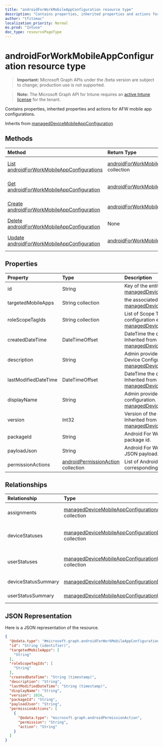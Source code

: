 ```yaml
---
title: "androidForWorkMobileAppConfiguration resource type"
description: "Contains properties, inherited properties and actions for AFW mobile app configurations."
author: "tfitzmac"
localization_priority: Normal
ms.prod: "Intune"
doc_type: resourcePageType
---
```


# androidForWorkMobileAppConfiguration resource type

> **Important:** Microsoft Graph APIs under the /beta version are subject to change; production use is not supported.

> **Note:** The Microsoft Graph API for Intune requires an [active Intune license](https://go.microsoft.com/fwlink/?linkid=839381) for the tenant.

Contains properties, inherited properties and actions for AFW mobile app configurations.


Inherits from [managedDeviceMobileAppConfiguration](../resources/intune-apps-manageddevicemobileappconfiguration.md)

## Methods
|Method|Return Type|Description|
|:---|:---|:---|
|[List androidForWorkMobileAppConfigurations](../api/intune-apps-androidforworkmobileappconfiguration-list.md)|[androidForWorkMobileAppConfiguration](../resources/intune-apps-androidforworkmobileappconfiguration.md) collection|List properties and relationships of the [androidForWorkMobileAppConfiguration](../resources/intune-apps-androidforworkmobileappconfiguration.md) objects.|
|[Get androidForWorkMobileAppConfiguration](../api/intune-apps-androidforworkmobileappconfiguration-get.md)|[androidForWorkMobileAppConfiguration](../resources/intune-apps-androidforworkmobileappconfiguration.md)|Read properties and relationships of the [androidForWorkMobileAppConfiguration](../resources/intune-apps-androidforworkmobileappconfiguration.md) object.|
|[Create androidForWorkMobileAppConfiguration](../api/intune-apps-androidforworkmobileappconfiguration-create.md)|[androidForWorkMobileAppConfiguration](../resources/intune-apps-androidforworkmobileappconfiguration.md)|Create a new [androidForWorkMobileAppConfiguration](../resources/intune-apps-androidforworkmobileappconfiguration.md) object.|
|[Delete androidForWorkMobileAppConfiguration](../api/intune-apps-androidforworkmobileappconfiguration-delete.md)|None|Deletes a [androidForWorkMobileAppConfiguration](../resources/intune-apps-androidforworkmobileappconfiguration.md).|
|[Update androidForWorkMobileAppConfiguration](../api/intune-apps-androidforworkmobileappconfiguration-update.md)|[androidForWorkMobileAppConfiguration](../resources/intune-apps-androidforworkmobileappconfiguration.md)|Update the properties of a [androidForWorkMobileAppConfiguration](../resources/intune-apps-androidforworkmobileappconfiguration.md) object.|

## Properties
|Property|Type|Description|
|:---|:---|:---|
|id|String|Key of the entity. Inherited from [managedDeviceMobileAppConfiguration](../resources/intune-apps-manageddevicemobileappconfiguration.md)|
|targetedMobileApps|String collection|the associated app. Inherited from [managedDeviceMobileAppConfiguration](../resources/intune-apps-manageddevicemobileappconfiguration.md)|
|roleScopeTagIds|String collection|List of Scope Tags for this App configuration entity. Inherited from [managedDeviceMobileAppConfiguration](../resources/intune-apps-manageddevicemobileappconfiguration.md)|
|createdDateTime|DateTimeOffset|DateTime the object was created. Inherited from [managedDeviceMobileAppConfiguration](../resources/intune-apps-manageddevicemobileappconfiguration.md)|
|description|String|Admin provided description of the Device Configuration. Inherited from [managedDeviceMobileAppConfiguration](../resources/intune-apps-manageddevicemobileappconfiguration.md)|
|lastModifiedDateTime|DateTimeOffset|DateTime the object was last modified. Inherited from [managedDeviceMobileAppConfiguration](../resources/intune-apps-manageddevicemobileappconfiguration.md)|
|displayName|String|Admin provided name of the device configuration. Inherited from [managedDeviceMobileAppConfiguration](../resources/intune-apps-manageddevicemobileappconfiguration.md)|
|version|Int32|Version of the device configuration. Inherited from [managedDeviceMobileAppConfiguration](../resources/intune-apps-manageddevicemobileappconfiguration.md)|
|packageId|String|Android For Work app configuration package id.|
|payloadJson|String|Android For Work app configuration JSON payload.|
|permissionActions|[androidPermissionAction](../resources/intune-apps-androidpermissionaction.md) collection|List of Android app permissions and corresponding permission actions.|

## Relationships
|Relationship|Type|Description|
|:---|:---|:---|
|assignments|[managedDeviceMobileAppConfigurationAssignment](../resources/intune-apps-manageddevicemobileappconfigurationassignment.md) collection|The list of group assignemenets for app configration. Inherited from [managedDeviceMobileAppConfiguration](../resources/intune-apps-manageddevicemobileappconfiguration.md)|
|deviceStatuses|[managedDeviceMobileAppConfigurationDeviceStatus](../resources/intune-apps-manageddevicemobileappconfigurationdevicestatus.md) collection|List of ManagedDeviceMobileAppConfigurationDeviceStatus. Inherited from [managedDeviceMobileAppConfiguration](../resources/intune-apps-manageddevicemobileappconfiguration.md)|
|userStatuses|[managedDeviceMobileAppConfigurationUserStatus](../resources/intune-apps-manageddevicemobileappconfigurationuserstatus.md) collection|List of ManagedDeviceMobileAppConfigurationUserStatus. Inherited from [managedDeviceMobileAppConfiguration](../resources/intune-apps-manageddevicemobileappconfiguration.md)|
|deviceStatusSummary|[managedDeviceMobileAppConfigurationDeviceSummary](../resources/intune-apps-manageddevicemobileappconfigurationdevicesummary.md)|App configuration device status summary. Inherited from [managedDeviceMobileAppConfiguration](../resources/intune-apps-manageddevicemobileappconfiguration.md)|
|userStatusSummary|[managedDeviceMobileAppConfigurationUserSummary](../resources/intune-apps-manageddevicemobileappconfigurationusersummary.md)|App configuration user status summary. Inherited from [managedDeviceMobileAppConfiguration](../resources/intune-apps-manageddevicemobileappconfiguration.md)|

## JSON Representation
Here is a JSON representation of the resource.
<!-- {
  "blockType": "resource",
  "keyProperty": "id",
  "@odata.type": "microsoft.graph.androidForWorkMobileAppConfiguration"
}
-->
``` json
{
  "@odata.type": "#microsoft.graph.androidForWorkMobileAppConfiguration",
  "id": "String (identifier)",
  "targetedMobileApps": [
    "String"
  ],
  "roleScopeTagIds": [
    "String"
  ],
  "createdDateTime": "String (timestamp)",
  "description": "String",
  "lastModifiedDateTime": "String (timestamp)",
  "displayName": "String",
  "version": 1024,
  "packageId": "String",
  "payloadJson": "String",
  "permissionActions": [
    {
      "@odata.type": "microsoft.graph.androidPermissionAction",
      "permission": "String",
      "action": "String"
    }
  ]
}
```




